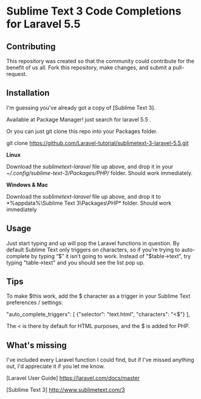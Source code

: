 Sublime Text 3 Code Completions for Laravel 5.5
==========================================


Contributing
------------

This repository was created so that the community could contribute for the benefit of us all. Fork this repository, make changes, and submit a pull-request.



Installation
------------

I'm guessing you've already got a copy of [Sublime Text 3].


Available at Package Manager! just search for laravel 5.5 .

Or you can just git clone this repo into your Packages folder.

git clone https://github.com/Laravel-tutorial/sublimetext-3-laravel-5.5.git



**Linux**

Download the *sublimetext-laravel* file up above, and drop it in your *~/.config/sublime-text-3/Packages/PHP/* folder. Should work immediately.

**Windows & Mac**

Download the *sublimetext-laravel* file up above, and drop it to *%appdata%\Sublime Text 3\Packages\PHP\* folder. Should work immediately

Usage
-----

Just start typing and up will pop the Laravel functions in question.
By default Sublime Text only triggers on characters, so if you’re trying to auto-complete by typing “$” it isn’t going to work. Instead of "$table->text", try typing "table->text" and you should see the list pop up.

Tips
-----

To make $this work, add the $ character as a trigger in your Sublime Text preferences / settings:

"auto_complete_triggers": [ {"selector": "text.html", "characters": "<$"} ],

The < is there by default for HTML purposes, and the $ is added for PHP.


What's missing
--------------


I've included every Laravel function I could find, but if I've missed anything out, I'd appreciate it if you let me know.

[Laravel User Guide]  https://laravel.com/docs/master

[Sublime Text 3]   http://www.sublimetext.com/3





